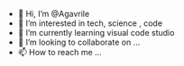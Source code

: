 - 👋 Hi, I’m @Agavrile
- 👀 I’m interested in tech, science , code
- 🌱 I’m currently learning visual code studio
- 💞️ I’m looking to collaborate on ...
- 📫 How to reach me ...

<!---
Agavrile/Agavrile is a ✨ special ✨ repository because its `README.md` (this file) appears on your GitHub profile.
You can click the Preview link to take a look at your changes.
--->
